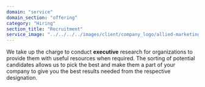 ```yaml
---
domain: "service"
domain_section: "offering"
category: "Hiring"
section_title: "Recruitment"
service_image: "../../../../images/client/company_logo/allied-marketing.png"
---
```


We take up the charge to conduct **executive** research for organizations to provide them with useful resources when required. The sorting of potential candidates allows us to pick the best and make them a part of your company to give you the best results needed from the respective designation.
